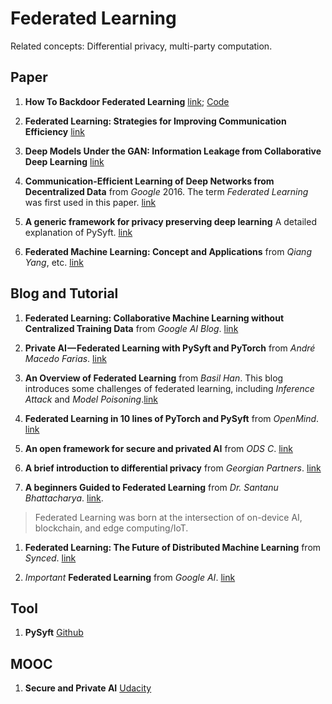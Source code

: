 # Federated Learning
Related concepts: Differential privacy, multi-party computation. 
## Paper
1. **How To Backdoor Federated Learning**
[link](https://arxiv.org/abs/1807.00459);
[Code](https://github.com/ebagdasa/backdoor_federated_learning)

1. **Federated Learning: Strategies for Improving Communication Efficiency**
[link](https://arxiv.org/abs/1610.05492)

1. **Deep Models Under the GAN: Information Leakage from Collaborative Deep Learning**
[link](https://dl.acm.org/citation.cfm?id=3134012)

1. **Communication-Efficient Learning of Deep Networks from Decentralized Data** from *Google* 2016. The term *Federated Learning* was first used in this paper. [link](https://arxiv.org/abs/1602.05629)

1. **A generic framework for privacy preserving deep learning** A detailed explanation of PySyft. [link](https://arxiv.org/abs/1811.04017)

1. **Federated Machine Learning: Concept and Applications** from *Qiang Yang*, etc. [link](https://arxiv.org/abs/1902.04885)

## Blog and Tutorial
1. **Federated Learning: Collaborative Machine Learning without Centralized Training Data** from *Google AI Blog*.
[link](https://ai.googleblog.com/2017/04/federated-learning-collaborative.html)

1. **Private AI — Federated Learning with PySyft and PyTorch** from *André Macedo Farias*. [link](https://towardsdatascience.com/private-ai-federated-learning-with-pysyft-and-pytorch-954a9e4a4d4e)

1. **An Overview of Federated Learning** from *Basil Han*. This blog introduces some challenges of federated learning, including *Inference Attack* and *Model Poisoning*.[link](https://medium.com/datadriveninvestor/an-overview-of-federated-learning-8a1a62b0600d)

1. **Federated Learning in 10 lines of PyTorch and PySyft** from *OpenMind*. [link](https://blog.openmined.org/upgrade-to-federated-learning-in-10-lines/)

1. **An open framework for secure and privated AI** from *ODS C*. [link](https://medium.com/@ODSC/an-open-framework-for-secure-and-private-ai-96c1891a4b)

1. **A brief introduction to differential privacy** from *Georgian Partners*. [link](https://medium.com/georgian-impact-blog/a-brief-introduction-to-differential-privacy-eacf8722283b)

1. **A beginners Guided to Federated Learning** from *Dr. Santanu Bhattacharya*. [link](https://hackernoon.com/a-beginners-guide-to-federated-learning-b29e29ba65cf).
> Federated Learning was born at the intersection of on-device AI, blockchain, and edge computing/IoT.

1. **Federated Learning: The Future of Distributed Machine Learning** from *Synced*. [link](https://medium.com/syncedreview/federated-learning-the-future-of-distributed-machine-learning-eec95242d897)

1. *Important* **Federated Learning** from *Google AI*. [link](https://federated.withgoogle.com/)


## Tool
1. **PySyft** [Github](https://github.com/OpenMined/PySyft)

## MOOC
1. **Secure and Private AI** [Udacity](https://classroom.udacity.com/courses/ud185)

